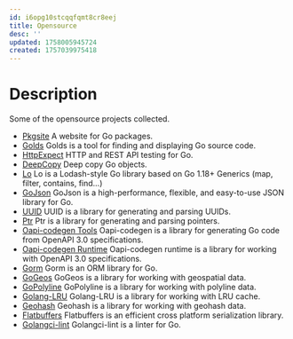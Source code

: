```yaml
---
id: i6opg10stcqqfqmt8cr8eej
title: Opensource
desc: ''
updated: 1758005945724
created: 1757039975418
---
```


# Description
Some of the opensource projects collected.

- [Pkgsite](https://github.com/golang/pkgsite) A website for Go packages.
- [Golds](https://github.com/go101/golds) Golds is a tool for finding and displaying Go source code.
- [HttpExpect](https://github.com/gavv/httpexpect) HTTP and REST API testing for Go.
- [DeepCopy](https://github.com/mohae/deepcopy) Deep copy Go objects.
- [Lo](https://github.com/samber/lo) Lo is a Lodash-style Go library based on Go 1.18+ Generics (map, filter, contains, find...)
- [GoJson](github.com/goccy/go-json) GoJson is a high-performance, flexible, and easy-to-use JSON library for Go.
- [UUID](github.com/google/uuid) UUID is a library for generating and parsing UUIDs.
- [Ptr](github.com/gotidy/ptr) Ptr is a library for generating and parsing pointers.
- [Oapi-codegen Tools](github.com/oapi-codegen) Oapi-codegen is a library for generating Go code from OpenAPI 3.0 specifications.
- [Oapi-codegen Runtime](github.com/oapi-codegen/runtime) Oapi-codegen runtime is a library for working with OpenAPI 3.0 specifications.
- [Gorm](github.com/go-gorm/gorm) Gorm is an ORM library for Go.
- [GoGeos](github.com/paulsmith/gogeos) GoGeos is a library for working with geospatial data.
- [GoPolyline](github.com/twpayne/go-polyline) GoPolyline is a library for working with polyline data.
- [Golang-LRU](github.com/hashicorp/golang-lru/v2) Golang-LRU is a library for working with LRU cache.
- [Geohash](github.com/mmcloughlin/geohash) Geohash is a library for working with geohash data.
- [Flatbuffers](github.com/google/flatbuffers) Flatbuffers is an efficient cross platform serialization library.
- [Golangci-lint](https://github.com/golangci/golangci-lint) Golangci-lint is a linter for Go.

